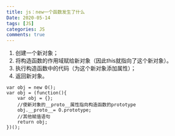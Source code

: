 ```yaml
---
title: js：new一个函数发生了什么
Date: 2020-05-14
tags: [JS]
categories: JS
comments: true
---
```


1. 创建一个新对象；
2. 将构造函数的作用域赋给新对象（因此this就指向了这个新对象）。
3. 执行构造函数中的代码（为这个新对象添加属性）；
4. 返回新对象。


```
var obj = new O();
var obj = (function(){
    var obj = {};
    //使新对象的__proto__属性指向构造函数的prototype
    obj.__proto__= O.prototype;
    //其他赋值语句
    return obj;
})();
```
